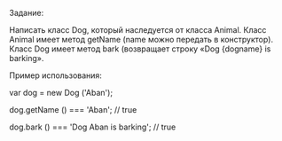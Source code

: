 Задание:

Написать класс Dog, который наследуется от класcа Animal. Класс Animal имеет метод getName (name можно передать в конструктор).
Класс Dog имеет метод bark (возвращает строку «Dog {dogname} is barking».

Пример использования:

var dog = new Dog ('Aban');

dog.getName () === 'Aban'; // true

dog.bark () === 'Dog Aban is barking'; // true
